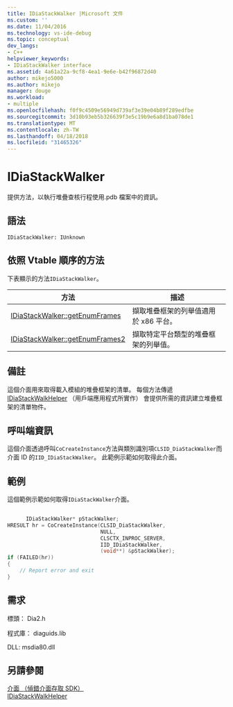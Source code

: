 ```yaml
---
title: IDiaStackWalker |Microsoft 文件
ms.custom: ''
ms.date: 11/04/2016
ms.technology: vs-ide-debug
ms.topic: conceptual
dev_langs:
- C++
helpviewer_keywords:
- IDiaStackWalker interface
ms.assetid: 4a61a22a-9cf8-4ea1-9e6e-b42f96872d40
author: mikejo5000
ms.author: mikejo
manager: douge
ms.workload:
- multiple
ms.openlocfilehash: f0f9c4509e56949d739af3e39e04b89f289edfbe
ms.sourcegitcommit: 3d10b93eb5b326639f3e5c19b9e6a8d1ba078de1
ms.translationtype: MT
ms.contentlocale: zh-TW
ms.lasthandoff: 04/18/2018
ms.locfileid: "31465326"
---
```

# <a name="idiastackwalker"></a>IDiaStackWalker
提供方法，以執行堆疊查核行程使用.pdb 檔案中的資訊。  
  
## <a name="syntax"></a>語法  
  
```  
IDiaStackWalker: IUnknown  
```  
  
## <a name="methods-in-vtable-order"></a>依照 Vtable 順序的方法  
 下表顯示的方法`IDiaStackWalker`。  
  
|方法|描述|  
|------------|-----------------|  
|[IDiaStackWalker::getEnumFrames](../../debugger/debug-interface-access/idiastackwalker-getenumframes.md)|擷取堆疊框架的列舉值適用於 x86 平台。|  
|[IDiaStackWalker::getEnumFrames2](../../debugger/debug-interface-access/idiastackwalker-getenumframes2.md)|擷取特定平台類型的堆疊框架的列舉值。|  
  
## <a name="remarks"></a>備註  
 這個介面用來取得載入模組的堆疊框架的清單。 每個方法傳遞[IDiaStackWalkHelper](../../debugger/debug-interface-access/idiastackwalkhelper.md) （用戶端應用程式所實作） 會提供所需的資訊建立堆疊框架的清單物件。  
  
## <a name="notes-for-callers"></a>呼叫端資訊  
 這個介面透過呼叫`CoCreateInstance`方法與類別識別項`CLSID_DiaStackWalker`而介面 ID 的`IID_IDiaStackWalker`。 此範例示範如何取得此介面。  
  
## <a name="example"></a>範例  
 這個範例示範如何取得`IDiaStackWalker`介面。  
  
```C++  
  
      IDiaStackWalker* pStackWalker;  
HRESULT hr = CoCreateInstance(CLSID_DiaStackWalker,  
                              NULL,  
                              CLSCTX_INPROC_SERVER,  
                              IID_IDiaStackWalker,  
                              (void**) &pStackWalker);  
if (FAILED(hr))  
{  
    // Report error and exit  
}  
```  
  
## <a name="requirements"></a>需求  
 標頭： Dia2.h  
  
 程式庫： diaguids.lib  
  
 DLL: msdia80.dll  
  
## <a name="see-also"></a>另請參閱  
 [介面 （偵錯介面存取 SDK）](../../debugger/debug-interface-access/interfaces-debug-interface-access-sdk.md)   
 [IDiaStackWalkHelper](../../debugger/debug-interface-access/idiastackwalkhelper.md)